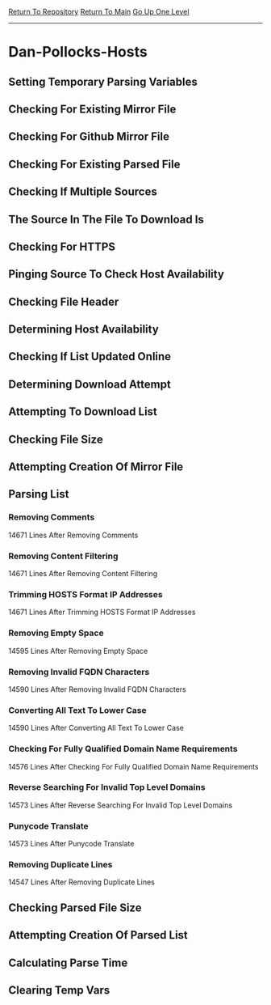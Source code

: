 [Return To Repository](https://github.com/deathbybandaid/piholeparser/)
[Return To Main](https://github.com/deathbybandaid/piholeparser/blob/master/RecentRunLogs/Mainlog.md)
[Go Up One Level](https://github.com/deathbybandaid/piholeparser/blob/master/RecentRunLogs/TopLevelScripts/30-Processing-External-Blacklists.md)
____________________________________
# Dan-Pollocks-Hosts
## Setting Temporary Parsing Variables
## Checking For Existing Mirror File
## Checking For Github Mirror File
## Checking For Existing Parsed File
## Checking If Multiple Sources
## The Source In The File To Download Is
## Checking For HTTPS
## Pinging Source To Check Host Availability
## Checking File Header
## Determining Host Availability
## Checking If List Updated Online
## Determining Download Attempt
## Attempting To Download List
## Checking File Size
## Attempting Creation Of Mirror File
## Parsing List
### Removing Comments
14671 Lines After Removing Comments
### Removing Content Filtering
14671 Lines After Removing Content Filtering
### Trimming HOSTS Format IP Addresses
14671 Lines After Trimming HOSTS Format IP Addresses
### Removing Empty Space
14595 Lines After Removing Empty Space
### Removing Invalid FQDN Characters
14590 Lines After Removing Invalid FQDN Characters
### Converting All Text To Lower Case
14590 Lines After Converting All Text To Lower Case
### Checking For Fully Qualified Domain Name Requirements
14576 Lines After Checking For Fully Qualified Domain Name Requirements
### Reverse Searching For Invalid Top Level Domains
14573 Lines After Reverse Searching For Invalid Top Level Domains
### Punycode Translate
14573 Lines After Punycode Translate
### Removing Duplicate Lines
14547 Lines After Removing Duplicate Lines
## Checking Parsed File Size
## Attempting Creation Of Parsed List
## Calculating Parse Time
## Clearing Temp Vars
